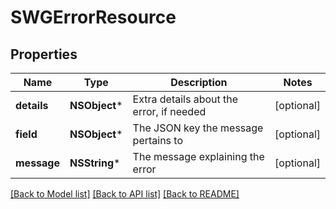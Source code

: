 # SWGErrorResource

## Properties
Name | Type | Description | Notes
------------ | ------------- | ------------- | -------------
**details** | **NSObject*** | Extra details about the error, if needed | [optional] 
**field** | **NSObject*** | The JSON key the message pertains to | [optional] 
**message** | **NSString*** | The message explaining the error | [optional] 

[[Back to Model list]](../README.md#documentation-for-models) [[Back to API list]](../README.md#documentation-for-api-endpoints) [[Back to README]](../README.md)


